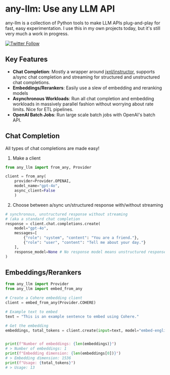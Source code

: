 # any-llm: Use any LLM API

any-llm is a collection of Python tools to make LLM APIs plug-and-play for fast, easy experimentation.
I use this in my own projects today, but it's still very much a work in progress.

[![Twitter Follow](https://img.shields.io/twitter/follow/markycasty?style=social)](https://twitter.com/markycasty)

## Key Features

- **Chat Completion**: Mostly a wrapper around [jxnl/instructor](https://github.com/jxnl/instructor), supports a/sync chat completion and streaming for structured and unstructured chat completions.
- **Embeddings/Rerankers**: Easily use a slew of embedding and reranking models
- **Asynchronous Workloads**: Run all chat completion and embedding workloads in massively parallel fashion without worrying about rate limits. Nice for ETL pipelines.
- **OpenAI Batch Jobs**: Run large scale batch jobs with OpenAI's batch API.

## Chat Completion

All types of chat completions are made easy!

1. Make a client
```python
from any_llm import from_any, Provider

client = from_any(
    provider=Provider.OPENAI, 
    model_name="gpt-4o", 
    async_client=False
    )
```

2. Choose between a/sync un/structured response with/without streaming

```python
# synchronous, unstructured response without streaming 
# (aka a standard chat completion
response = client.chat.completions.create(
    model="gpt-4o",
    messages=[
        {"role": "system", "content": "You are a friend."},
        {"role": "user", "content": "Tell me about your day."}
    ],
    response_model=None # No response model means unstructured response
)
```

## Embeddings/Rerankers
```python
from any_llm import Provider
from any_llm import embed_from_any

# Create a Cohere embedding client
client = embed_from_any(Provider.COHERE)

# Example text to embed
text = "This is an example sentence to embed using Cohere."

# Get the embedding
embeddings, total_tokens = client.create(input=text, model="embed-english-v3.0", input_type="clustering")


print(f"Number of embeddings: {len(embeddings)}")
# > Number of embeddings: 1
print(f"Embedding dimension: {len(embeddings[0])}")
# > Embedding dimension: 1536
print(f"Usage: {total_tokens}")
# > Usage: 13
```